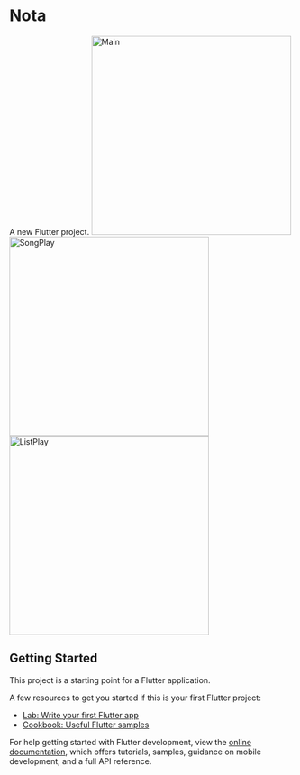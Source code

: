 # Nota

A new Flutter project.
<img width="354" alt="Main" src="https://github.com/Abdullah-XDev/Dice-APP/assets/163126808/c0e7a271-5774-46a2-b6c1-b2fdf41772f8">
<img width="354" alt="SongPlay" src="https://github.com/Abdullah-XDev/Dice-APP/assets/163126808/d2fa4818-53f9-451e-862d-e56628153b9a">
<img width="354" alt="ListPlay" src="https://github.com/Abdullah-XDev/Dice-APP/assets/163126808/da993788-245e-4707-9928-cd6d4b14aae0">

## Getting Started

This project is a starting point for a Flutter application.

A few resources to get you started if this is your first Flutter project:

- [Lab: Write your first Flutter app](https://docs.flutter.dev/get-started/codelab)
- [Cookbook: Useful Flutter samples](https://docs.flutter.dev/cookbook)

For help getting started with Flutter development, view the
[online documentation](https://docs.flutter.dev/), which offers tutorials,
samples, guidance on mobile development, and a full API reference.
